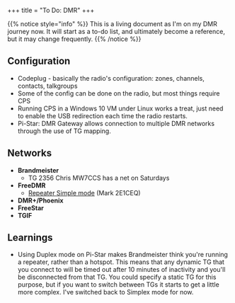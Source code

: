 +++
title = "To Do: DMR"
+++

{{% notice style="info" %}}
This is a living document as I'm on my DMR journey now.  It will start as a to-do list, and ultimately become a reference, but it may change frequently.
{{% /notice %}}

## Configuration

* Codeplug - basically the radio's configuration: zones, channels, contacts, talkgroups
* Some of the config can be done on the radio, but most things require CPS
* Running CPS in a Windows 10 VM under Linux works a treat, just need to enable the USB redirection each time the radio restarts.
* Pi-Star: DMR Gateway allows connection to multiple DMR networks through the use of TG mapping.

## Networks

* **Brandmeister**
  * TG 2356 Chris MW7CCS has a net on Saturdays
* **FreeDMR**
  * [Repeater Simple mode](http://freedmr.uk/index.php/repeater-simple-mode) (Mark 2E1CEQ)
* **DMR+/Phoenix**
* **FreeStar**
* **TGIF**

## Learnings

* Using Duplex mode on Pi-Star makes Brandmeister think you're running a repeater, rather than a hotspot.  This means that any dynamic TG that you connect to will be timed out after 10 minutes of inactivity and you'll be disconnected from that TG.  You could specify a static TG for this purpose, but if you want to switch between TGs it starts to get a little more complex.  I've switched back to Simplex mode for now.
